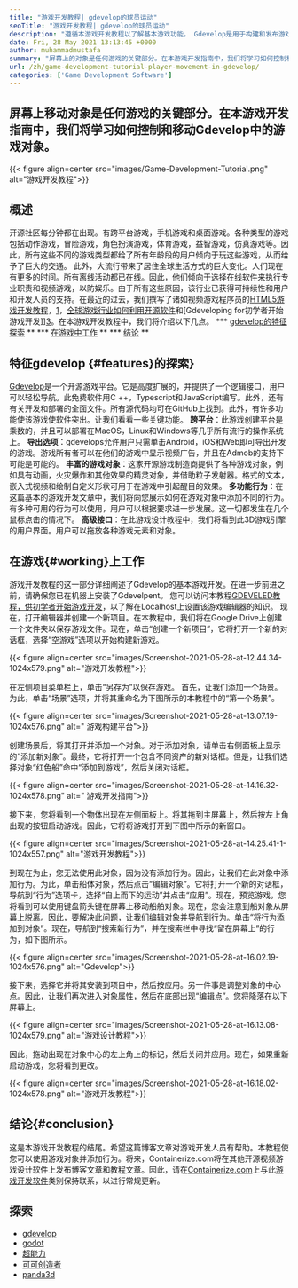 ```yaml
---
title: "游戏开发教程| gdevelop的球员运动" 
seoTitle: "游戏开发教程| gdevelop的球员运动" 
description: "遵循本游戏开发教程以了解基本游戏功能。 Gdevelop是用于构建和发布游戏的免费游戏创建软件。" 
date: Fri, 28 May 2021 13:13:45 +0000
author: muhammadmustafa
summary: "屏幕上的对象是任何游戏的关键部分。在本游戏开发指南中，我们将学习如何控制和移动Gdevelop中的游戏对象。" 
url: /zh/game-development-tutorial-player-movement-in-gdevelop/
categories: ['Game Development Software']
---
```


## 屏幕上移动对象是任何游戏的关键部分。在本游戏开发指南中，我们将学习如何控制和移动Gdevelop中的游戏对象。

{{< figure align=center src="images/Game-Development-Tutorial.png" alt="游戏开发教程">}}


## **概述**
开源社区每分钟都在出现。有跨平台游戏，手机游戏和桌面游戏。各种类型的游戏包括动作游戏，冒险游戏，角色扮演游戏，体育游戏，益智游戏，仿真游戏等。因此，所有这些不同的游戏类型都给了所有年龄段的用户倾向于玩这些游戏，从而给予了巨大的交通。
此外，大流行带来了居住全球生活方式的巨大变化。人们现在有更多的时间。所有离线活动都已在线。因此，他们倾向于选择在线软件来执行专业职责和视频游戏，以防娱乐。由于所有这些原因，该行业已获得可持续性和用户和开发人员的支持。在最近的过去，我们撰写了诸如视频游戏程序员的[HTML5游戏开发教程][1]，[1]，[全球游戏行业如何利用开源软件][2]和[Gdeveloping for初学者开始游戏开发]][3]。在本游戏开发教程中，我们将介绍以下几点。
  *** [gdevelop的特征探索][4] **
  *** [在游戏中工作][5] **
  *** [结论][6] **

## 特征gdevelop {#features}的探索}
[Gdevelop][7]是一个开源游戏平台。它是高度扩展的，并提供了一个逻辑接口，用户可以轻松导航。此免费软件用C ++，Typescript和JavaScript编写。此外，还有有关开发和部署的全面文件。所有源代码均可在GitHub上找到。此外，有许多功能使该游戏使软件突出。让我们看看一些关键功能。
**跨平台**：此游戏创建平台是乘数的，并且可以部署在MacOS，Linux和Windows等几乎所有流行的操作系统上。
**导出选项**：gdevelops允许用户只需单击Android，iOS和Web即可导出开发的游戏。游戏所有者可以在他们的游戏中显示视频广告，并且在Admob的支持下可能是可能的。
**丰富的游戏对象**：这家开源游戏制造商提供了各种游戏对象，例如具有动画，火灾爆炸和其他效果的精灵对象，并借助粒子发射器。格式的文本，嵌入式视频和绘制自定义形状可用于在游戏中引起醒目的效果。
**多功能行为**：在这篇基本的游戏开发文章中，我们将向您展示如何在游戏对象中添加不同的行为。有多种可用的行为可以使用，用户可以根据要求进一步发展。这一切都发生在几个鼠标点击的情况下。
**高级接口**：在此游戏设计教程中，我们将看到此3D游戏引擎的用户界面。用户可以拖放各种游戏元素和对象。

## 在游戏{#working}上工作
游戏开发教程的这一部分详细阐述了Gdevelop的基本游戏开发。在进一步前进之前，请确保您已在机器上安装了Gdevelpent。
您可以访问本教程[GDEVELED教程，供初学者开始游戏开发][3]，以了解在Localhost上设置该游戏编辑器的知识。
现在，打开编辑器并创建一个新项目。在本教程中，我们将在Google Drive上创建一个文件夹以保存游戏文件。现在，单击“创建一个新项目”，它将打开一个新的对话框，选择“空游戏”选项以开始构建新游戏。

{{< figure align=center src="images/Screenshot-2021-05-28-at-12.44.34-1024x579.png" alt="游戏开发教程">}}

在左侧项目菜单栏上，单击“另存为”以保存游戏。
首先，让我们添加一个场景。为此，单击“场景”选项，并将其重命名为下图所示的本教程中的“第一个场景”。

{{< figure align=center src="images/Screenshot-2021-05-28-at-13.07.19-1024x576.png" alt=" 游戏构建平台">}}

创建场景后，将其打开并添加一个对象。对于添加对象，请单击右侧面板上显示的“添加新对象”。最终，它将打开一个包含不同资产的新对话框。但是，让我们选择对象“红色船”命中“添加到游戏”，然后关闭对话框。

{{< figure align=center src="images/Screenshot-2021-05-28-at-14.16.32-1024x578.png" alt=" 游戏开发指南">}}

接下来，您将看到一个物体出现在左侧面板上。将其拖到主屏幕上，然后按左上角出现的按钮启动游戏。因此，它将将游戏打开到下图中所示的新窗口。

{{< figure align=center src="images/Screenshot-2021-05-28-at-14.25.41-1-1024x557.png" alt="游戏开发教程">}}

到现在为止，您无法使用此对象，因为没有添加行为。因此，让我们在此对象中添加行为。为此，单击船体对象，然后点击“编辑对象”。它将打开一个新的对话框，导航到“行为”选项卡，选择“自上而下的运动”并点击“应用”。现在，预览游戏，您将看到可以使用键盘箭头键在屏幕上移动船舶对象。现在，您会注意到船对象从屏幕上脱离。因此，要解决此问题，让我们编辑对象并导航到行为。单击“将行为添加到对象”。现在，导航到“搜索新行为”，并在搜索栏中寻找“留在屏幕上”的行为，如下图所示。

{{< figure align=center src="images/Screenshot-2021-05-28-at-16.02.19-1024x576.png" alt="Gdevelop">}}

接下来，选择它并将其安装到项目中，然后按应用。另一件事是调整对象的中心点。因此，让我们再次进入对象属性，然后在底部出现“编辑点”。您将降落在以下屏幕上。

{{< figure align=center src="images/Screenshot-2021-05-28-at-16.13.08-1024x579.png" alt="游戏设计教程">}}

因此，拖动出现在对象中心的左上角上的标记，然后关闭并应用。现在，如果重新启动游戏，您将看到更改。

{{< figure align=center src="images/Screenshot-2021-05-28-at-16.18.02-1024x578.png" alt="游戏开发教程">}}


## 结论{#conclusion}
这是本游戏开发教程的结尾。希望这篇博客文章对游戏开发人员有帮助。本教程使您可以使用游戏对象并添加行为。将来，Containerize.com将在其他开源视频游戏设计软件上发布博客文章和教程文章。因此，请在[Containerize.com][9]上与此[游戏开发软件][8]类别保持联系，以进行常规更新。

## 探索
  * [gdevelop][7]
  * [godot][10]
  * [超能力][11]
  * [可可创造者][12]
  * [panda3d][13]

  
[1]: https://blog.containerize.com/2021/05/19/html5-game-development-tutorial-for-video-game-programmers/
[2]: https://blog.containerize.com/game-development-software/how-global-gaming-market-leveraging-open-source-software/
[3]: https://blog.containerize.com/game-development-software/zh/game-development-tutorial-player-movement-in-gdevelop/
[4]: #features
[5]: #working
[6]: #Conclusion
[7]: https://products.containerize.com/game-development-software/gdevelop/
[8]: https://products.containerize.com/game-development-software/
[9]: https://www.containerize.com/
[10]: https://products.containerize.com/game-development-software/godot/
[11]: https://products.containerize.com/game-development-software/superpowers/
[12]: https://products.containerize.com/game-development-software/cocos-creator/
[13]: https://products.containerize.com/game-development-software/panda3d/
